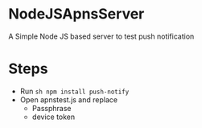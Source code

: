 # NodeJSApnsServer
A Simple Node JS based server to test push notification


# Steps 

  - Run ```sh npm install push-notify ```
  - Open apnstest.js and replace 
    - Passphrase
    - device token
